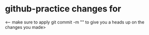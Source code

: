 # github-practice changes for
<-- make sure to apply git commit -m "" to give you a heads up on the changes you made>